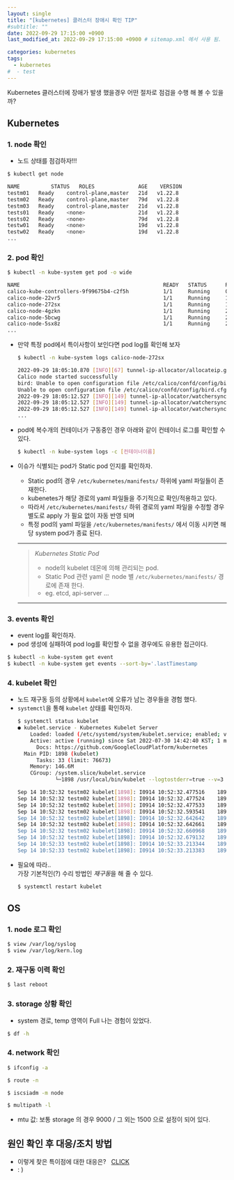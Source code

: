 ```yaml
---
layout: single
title: "[kubernetes] 클러스터 장애시 확인 TIP"
#subtitle: ""
date: 2022-09-29 17:15:00 +0900
last_modified_at: 2022-09-29 17:15:00 +0900 # sitemap.xml 에서 사용 됨. 

categories: kubernetes
tags:
  - kubernetes  
#  - test
---
```


Kubernetes 클러스터에 장애가 발생 했을경우 어떤 절차로 점검을 수행 해 볼 수 있을까?



## Kubernetes
### 1. node 확인
- 노드 상태를 점검하자!!!

```bash
$ kubectl get node

NAME          STATUS   ROLES              AGE    VERSION
testm01   Ready    control-plane,master   21d   v1.22.8
testm02   Ready    control-plane,master   79d   v1.22.8
testm03   Ready    control-plane,master   21d   v1.22.8
tests01   Ready    <none>                 21d   v1.22.8
tests02   Ready    <none>                 79d   v1.22.8
testw01   Ready    <none>                 19d   v1.22.8
testw02   Ready    <none>                 19d   v1.22.8
...
```

### 2. pod 확인
```bash
$ kubectl -n kube-system get pod -o wide

NAME                                              READY   STATUS      RESTARTS       AGE    IP                NODE          NOMINATED NODE   READINESS GATES
calico-kube-controllers-9f99675b4-c2f5h           1/1     Running     0              20d    xx.xxx.xx.28      tests02   <none>           <none>
calico-node-22vr5                                 1/1     Running     1 (10d ago)    10d    xx.xxx.xx.45      testw13   <none>           <none>
calico-node-272sx                                 1/1     Running     1 (10d ago)    10d    xx.xxx.xx.34      testw02   <none>           <none>
calico-node-4gzkn                                 1/1     Running     2 (3d7h ago)   3d7h   xx.xxx.xx.71      testw39   <none>           <none>
calico-node-5bcwg                                 1/1     Running     2 (10d ago)    10d    xx.xxx.xx.54      testw22   <none>           <none>
calico-node-5sx8z                                 1/1     Running     2 (10d ago)    
...
```

- 만약 특정 pod에서 특이사항이 보인다면 pod log를 확인해 보자
  ```bash
  $ kubectl -n kube-system logs calico-node-272sx

  2022-09-29 18:05:10.870 [INFO][67] tunnel-ip-allocator/allocateip.go 305: Current address is still valid, do nothing currentAddr="192.168.245.0" type="ipipTunnelAddress"
  Calico node started successfully
  bird: Unable to open configuration file /etc/calico/confd/config/bird6.cfg: No such file or directorybird:
  Unable to open configuration file /etc/calico/confd/config/bird.cfg: No such file or directory
  2022-09-29 18:05:12.527 [INFO][149] tunnel-ip-allocator/watchersyncer.go 89: Start called
  2022-09-29 18:05:12.527 [INFO][149] tunnel-ip-allocator/watchersyncer.go 127: Sending status update Status=wait-for-ready
  2022-09-29 18:05:12.527 [INFO][149] tunnel-ip-allocator/watchersyncer.go 147: Starting main event processing loop  
  ...
  ```

- pod에 복수개의 컨테이너가 구동중인 경우 아래와 같이 컨테이너 로그를 확인할 수 있다.
  ```bash
  $ kubectl -n kube-system logs -c [컨테이너이름]
  ```

- 이슈가 식별되는 pod가 Static pod 인지를 확인하자.  
  - Static pod의 경우 `/etc/kubernetes/manifests/` 하위에 yaml 파일들이 존재한다.
  - kubenetes가 해당 경로의 yaml 파일들을 주기적으로 확인/적용하고 있다.
  - 따라서 `/etc/kubernetes/manifests/` 하위 경로의 yaml 파일을 수정할 경우 별도로 apply 가 필요 없이 자동 반영 되며 
  - 특정 pod의 yaml 파일을 `/etc/kubernetes/manifests/` 에서 이동 시키면 해당 system pod가 종료 된다. 
  ---

  > *Kubernetes Static Pod*  
  > - node의 kubelet 데몬에 의해 관리되는 pod.  
  > - Static Pod 관련 yaml 은 node 별 `/etc/kubernetes/manifests/` 경로에 존재 한다.  
  > - eg. etcd, api-server ...
  ---

### 3. events 확인
- event log를 확인하자.
- pod 생성에 실패하여 pod log를 확인할 수 없을 경우에도 유용한 접근이다.

```bash
$ kubectl -n kube-system get event
$ kubectl -n kube-system get events --sort-by='.lastTimestamp 
```

### 4. kubelet 확인
- 노드 재구동 등의 상황에서 `kubelet`에 오류가 남는 경우들을 경험 했다.
- `systemctl`을 통해 `kubelet` 상태를 확인하자.
  ```bash
  $ systemctl status kubelet
  ● kubelet.service - Kubernetes Kubelet Server
      Loaded: loaded (/etc/systemd/system/kubelet.service; enabled; vendor preset: enabled)
      Active: active (running) since Sat 2022-07-30 14:42:40 KST; 1 months 5 days ago
        Docs: https://github.com/GoogleCloudPlatform/kubernetes
    Main PID: 1898 (kubelet)
        Tasks: 33 (limit: 76673)
      Memory: 146.6M
      CGroup: /system.slice/kubelet.service
              └─1898 /usr/local/bin/kubelet --logtostderr=true --v=3 --node-ip=xx.xxx.xx.xx --hostname-override=testm02p --bootstrap-kubeconfig=/etc/kubernetes/bootstrap-kubelet.conf --config=/etc/kubernetes/kubelet-config.yaml --kubeconf>

  Sep 14 10:52:32 testm02 kubelet[1898]: I0914 10:52:32.477516    1898 kubelet_getters.go:176] "Pod status updated" pod="kube-system/kube-controller-manager-testm02" status=Running
  Sep 14 10:52:32 testm02 kubelet[1898]: I0914 10:52:32.477524    1898 kubelet_getters.go:176] "Pod status updated" pod="kube-system/kube-scheduler-testm02" status=Running
  Sep 14 10:52:32 testm02 kubelet[1898]: I0914 10:52:32.477533    1898 kubelet_getters.go:176] "Pod status updated" pod="kube-system/kube-apiserver-testm02" status=Running
  Sep 14 10:52:32 testm02 kubelet[1898]: I0914 10:52:32.593541    1898 prober.go:125] "Probe succeeded" probeType="Readiness" pod="kube-system/kube-apiserver-testm02" podUID=e76c3b00c5f31111db69ds32688434b4 containerName="kube-apiserv>
  Sep 14 10:52:32 testm02 kubelet[1898]: I0914 10:52:32.642642    1898 prober.go:125] "Probe succeeded" probeType="Liveness" pod="monitoring/po-prometheus-node-exporter-d4hs8" podUID=b852d518-eda2-4913-b589-2c9468778bd1 containerName="nod>
  Sep 14 10:52:32 testm02 kubelet[1898]: I0914 10:52:32.642661    1898 prober.go:125] "Probe succeeded" probeType="Readiness" pod="monitoring/po-prometheus-node-exporter-d4hs8" podUID=b852d518-eda2-4913-b589-2c9468778bd1 containerName="no>
  Sep 14 10:52:32 testm02 kubelet[1898]: I0914 10:52:32.660968    1898 prober.go:125] "Probe succeeded" probeType="Liveness" pod="trident/trident-csi-2245t" podUID=ec5450c3-8ed1-4859-b313-ca353c42071d containerName="trident-main"
  Sep 14 10:52:32 testm02 kubelet[1898]: I0914 10:52:32.679132    1898 prober.go:125] "Probe succeeded" probeType="Readiness" pod="trident/trident-csi-2245t" podUID=ec5450c3-8ed1-4859-b313-ca353c42071d containerName="trident-main"
  Sep 14 10:52:33 testm02 kubelet[1898]: I0914 10:52:33.213344    1898 container_manager_linux.go:979] "CPUAccounting not enabled for process" pid=1898
  Sep 14 10:52:33 testm02 kubelet[1898]: I0914 10:52:33.213383    1898 container_manager_linux.go:982] "MemoryAccounting not enabled for process" pid=1898
  ```
- 필요에 따라..  
  가장 기본적인(?) 수리 방법인 *재구동*을 해 줄 수 있다.
  ```bash
  $ systemctl restart kubelet
  ```

## OS
### 1. node 로그 확인
```bash
$ view /var/log/syslog
$ view /var/log/kern.log
```

### 2. 재구동 이력 확인
```bash
$ last reboot
```

### 3. storage 상황 확인
- system 경로, temp 영역이 Full 나는 경험이 있었다.
```bash
$ df -h
```

### 4. network 확인
```bash
$ ifconfig -a

$ route -n

$ iscsiadm -m node

$ multipath -l
```
- mtu 값: 보통 storage 의 경우 9000 / 그 외는 1500 으로 설정이 되어 있다.



## 원인 확인 후 대응/조치 방법
- 이렇게 찾은 특이점에 대한 대응은?&nbsp;&nbsp;&nbsp;[CLICK](https://lmgtfy.app/?q=%EA%B5%AC%EA%B8%80+%EA%B2%80%EC%83%89+%EB%B0%A9%EB%B2%95&iie=1)
- : )
